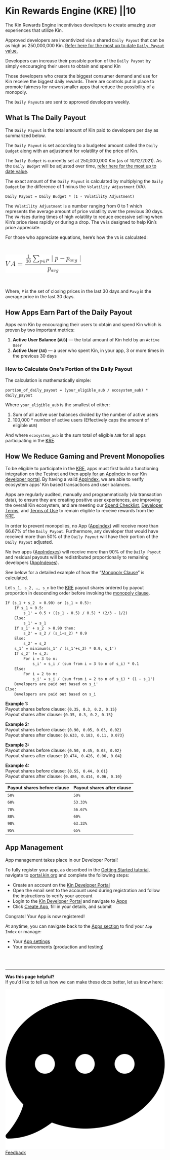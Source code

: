 # Kin Rewards Engine (KRE) ||10

The Kin Rewards Engine incentivises developers to create amazing user experiences that utilize Kin.

Approved developers are incentivized via a shared `Daily Payout` that can be as high as 250,000,000 Kin. [Refer here for the most up to date `Daily Payout` value.](https://github.com/kinecosystem/rewards-engine/blob/master/current-KRE.md#the-daily-payout)

Developers can increase their possible portion of the `Daily Payout` by simply encouraging their users to obtain and spend Kin

Those developers who create the biggest consumer demand and use for Kin receive the biggest daily rewards. There are controls put in place to promote fairness for newer/smaller apps that reduce the possibility of a monopoly.

The `Daily Payout`s are sent to approved developers weekly.

## What Is The Daily Payout

The `Daily Payout` is the total amount of Kin paid to developers per day as summarized below.

The `Daily Payout` is set according to a budgeted amount called the `Daily Budget` along with an adjustment for volatility of the price of Kin.

The `Daily Budget` is currently set at 250,000,000 Kin (as of 10/12/2021). As the `Daily Budget` will be adjusted over time, [refer here for the most up to date value](https://github.com/kinecosystem/rewards-engine/blob/master/current-KRE.md#the-daily-payout).

The exact amount of the `Daily Payout` is calculated by multiplying the `Daily Budget` by the difference of 1 minus the `Volatility Adjustment` (VA).

```
Daily Payout = Daily Budget * (1 - Volatility Adjustment)
```

The `Volatility Adjustment` is a number ranging from 0 to 1 which represents the average amount of price volatility over the previous 30 days. The `VA` rises during times of high volatility to reduce excessive selling when Kin’s price rises rapidly or during a drop. The `VA` is designed to help Kin’s price appreciate.

For those who appreciate equations, here’s how the `VA` is calculated:

<img style="width: 15rem; margin-top: 2rem; margin-bottom: 2rem;" class="kin-va-equation" src="./images/va-equation.jpeg" alt="Equation for calculating Volatility Adjustment">

Where, `P` is the set of closing prices in the last 30 days and `Pavg` is the average price in the last 30 days.

## How Apps Earn Part of the Daily Payout

Apps earn Kin by encouraging their users to obtain and spend Kin which is proven by two important metrics:

1. **Active User Balance (`AUB`)** — the total amount of Kin held by an `Active User`
2. **Active User (`AU`)** — a user who spent Kin, in your app, 3 or more times in the previous 30 days

### How to Calculate One's Portion of the Daily Payout

The calculation is mathematically simple:

```
portion_of_daily_payout = (your_eligible_aub / ecosystem_aub) * daily_payout
```

Where `your_eligible_aub` is the smallest of either:

1. Sum of all active user balances divided by the number of active users
2. 100,000 \* number of active users (Effectively caps the amount of eligible `AUB`)

And where `ecosystem_aub` is the sum total of eligible `AUB` for all apps participating in the [KRE](/essentials/kin-rewards-engine/).

## How We Reduce Gaming and Prevent Monopolies

To be eligible to participate in the [KRE](/essentials/kin-rewards-engine/), apps must first build a functioning integration on the Testnet and then [apply for an AppIndex](/docs/app-registration/#register) in our Kin [developer portal](/docs/developer-portal/). By having a valid [AppIndex](/docs/app-registration/#register), we are able to verify ecosystem apps’ Kin based transactions and user balances.

Apps are regularly audited, manually and programmatically (via transaction data), to ensure they are creating positive user experiences, are improving the overall Kin ecosystem, and are meeting our [Spend Checklist](/docs/transaction-guide/#spend-checklist), [Developer Terms](https://kin.org/kin-developer-terms/), and [Terms of Use](https://kin.org/terms-and-conditions/) to remain eligible to receive rewards from the [KRE](/essentials/kin-rewards-engine/).

In order to prevent monopolies, no App ([AppIndex](/docs/app-registration/#register)) will receive more than 66.67% of the `Daily Payout`. Furthermore, any developer that would have received more than 50% of the `Daily Payout` will have their portion of the `Daily Payout` adjusted.

No two apps ([AppIndexes](/docs/app-registration/)) will receive more than 90% of the `Daily Payout` and residual payouts will be redistributed proportionally to remaining developers ([AppIndexes](/docs/app-registration/)).

See below for a detailed example of how the “[Monopoly Clause](https://github.com/kinecosystem/rewards-engine/blob/master/current-KRE.md#monopoly-clause)” is calculated.

Let `s_1, s_2, …, s_n` be the [KRE](/essentials/kin-rewards-engine/) payout shares ordered by payout proportion in descending order before invoking the [monopoly clause](https://github.com/kinecosystem/rewards-engine/blob/master/current-KRE.md#monopoly-clause).

```
If (s_1 + s_2  > 0.90) or (s_1 > 0.5):
    If s_1 > 0.5:
        s_1' = 0.5 + ((s_1 - 0.5) / 0.5) * (2/3 - 1/2)
    Else:
        s_1' = s_1
    If s_1' + s_2  > 0.90 then:
        s_2' = s_2 / (s_1+s_2) * 0.9
    Else:
    	s_2' = s_2
    s_1’ = minimum(s_1' / (s_1'+s_2) * 0.9, s_1')
    If s_2’ != s_2:
        For i = 3 to n:
            s_i' = s_i / (sum from i = 3 to n of s_i) * 0.1
    Else:
        For i = 2 to n:
            s_i' = s_i / (sum from i = 2 to n of s_i) * (1 - s_1')
	Developers are paid out based on s_i'
Else:
	Developers are paid out based on s_i
```

**Example 1:**  
Payout shares before clause: `{0.35, 0.3, 0.2, 0.15}`  
Payout shares after clause: `{0.35, 0.3, 0.2, 0.15}`

**Example 2:**  
Payout shares before clause: `{0.90, 0.05, 0.03, 0.02}`  
Payout shares after clause: `{0.633, 0.183, 0.11, 0.073}`

**Example 3:**  
Payout shares before clause: `{0.50, 0.45, 0.03, 0.02}`  
Payout shares after clause: `{0.474, 0.426, 0.06, 0.04}`

**Example 4:**  
Payout shares before clause: `{0.55, 0.44, 0.01}`  
Payout shares after clause: `{0.486, 0.414, 0.06, 0.10}`

| Payout shares before clause | Payout shares after clause |
| --------------------------- | -------------------------- |
| `50%`                       | `50%`                      |
| `60%`                       | `53.33%`                   |
| `70%`                       | `56.67%`                   |
| `80%`                       | `60%`                      |
| `90%`                       | `63.33%`                   |
| `95%`                       | `65%`                      |



## App Management
App management takes place in our Developer Portal!

To fully register your app, as described in the [Getting Started tutorial](/tutorials/#getting-started), navigate to [portal.kin.org](https://portal.kin.org) and complete the following steps:

- Create an account on the [Kin Developer Portal](https://portal.kin.org/register)
- Open the email sent to the account used during registration and follow the instructions to verify your account
- Login to the [Kin Developer Portal](https://portal.kin.org) and navigate to [Apps](https://portal.kin.org/apps)
- Click [Create App](https://portal.kin.org/apps/create), fill in your details, and submit

Congrats! Your App is now registered!

At anytime, you can navigate back to the [Apps section](https://portal.kin.org/apps) to find your `App Index` or manage:

- Your [App settings](https://portal.kin.org/apps)
- Your environments (production and testing)

<br/>
<br/>

***
**Was this page helpful?**<br/>
If you'd like to tell us how we can make these docs better, let us know here:

<div class='contacts'>
  <a href='https://forms.gle/qhjcDJR59v8RJsaY7' target='_blank'><div class='contact'>
    <img class='contact-icon' alt='Developer' src='../images/comment-dots-solid.svg'>
    <span class='contact-text'>Feedback</span>
  </div></a>
</div>


